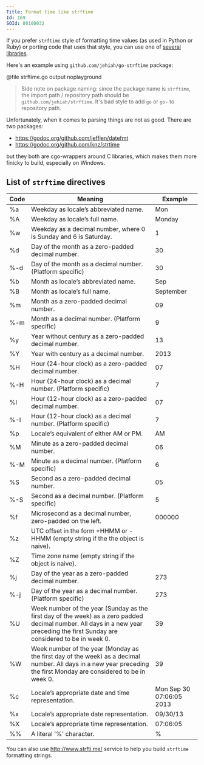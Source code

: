 ```yaml
---
Title: Format time like strftime
Id: 169
SOId: 80100032
---
```


If you prefer `strftime` style of formatting time values (as used in Python or Ruby) or porting code that uses that style, you can use one of [several libraries](https://godoc.org/?q=strftime).

Here's an example using `github.com/jehiah/go-strftime` package:

@file strftime.go output noplayground

> Side note on package naming: since the package name is `strftime`, the import path / repository path should be `github.com/jehiah/strftime`. It's bad style to add `go` or `go-` to repository path.

Unfortunately, when it comes to parsing things are not as good. There are two packages:
* https://godoc.org/github.com/jeffjen/datefmt
* https://godoc.org/github.com/knz/strtime

but they both are cgo-wrappers around C libraries, which makes them more finicky to build, especially on Windows.

<!-- TODO: mention https://github.com/bmuller/arrow or write my own library that does both parsing and formatting -->

## List of `strftime` directives

|Code|Meaning|Example|
|----|-------|-------|
|%a|Weekday as locale’s abbreviated name.|Mon|
|%A|Weekday as locale’s full name.|Monday|
|%w|Weekday as a decimal number, where 0 is Sunday and 6 is Saturday.|1|
|%d|Day of the month as a zero-padded decimal number.|30|
|%-d|Day of the month as a decimal number. (Platform specific)|30|
|%b|Month as locale’s abbreviated name.|Sep|
|%B|Month as locale’s full name.|September|
|%m|Month as a zero-padded decimal number.|09|
|%-m|Month as a decimal number. (Platform specific)|9|
|%y|Year without century as a zero-padded decimal number.|13|
|%Y|Year with century as a decimal number.|2013|
|%H|Hour (24-hour clock) as a zero-padded decimal number.|07|
|%-H|Hour (24-hour clock) as a decimal number. (Platform specific)|7|
|%I|Hour (12-hour clock) as a zero-padded decimal number.|07|
|%-I|Hour (12-hour clock) as a decimal number. (Platform specific)|7|
|%p|Locale’s equivalent of either AM or PM.|AM|
|%M|Minute as a zero-padded decimal number.|06|
|%-M|Minute as a decimal number. (Platform specific)|6|
|%S|Second as a zero-padded decimal number.|05|
|%-S|Second as a decimal number. (Platform specific)|5|
|%f|Microsecond as a decimal number, zero-padded on the left.|000000|
|%z|UTC offset in the form +HHMM or -HHMM (empty string if the the object is naive).|
|%Z|Time zone name (empty string if the object is naive).|
|%j|Day of the year as a zero-padded decimal number.|273|
|%-j|Day of the year as a decimal number. (Platform specific)|273|
|%U|Week number of the year (Sunday as the first day of the week) as a zero padded decimal number. All days in a new year preceding the first Sunday are considered to be in week 0.|39|
|%W|Week number of the year (Monday as the first day of the week) as a decimal number. All days in a new year preceding the first Monday are considered to be in week 0.|39|
|%c|Locale’s appropriate date and time representation.|Mon Sep 30 07:06:05 2013|
|%x|Locale’s appropriate date representation.|09/30/13|
|%X|Locale’s appropriate time representation.|07:06:05|
|%%|A literal '%' character.|%|

You can also use http://www.strfti.me/ service to help you build `strftime` formatting strings.
